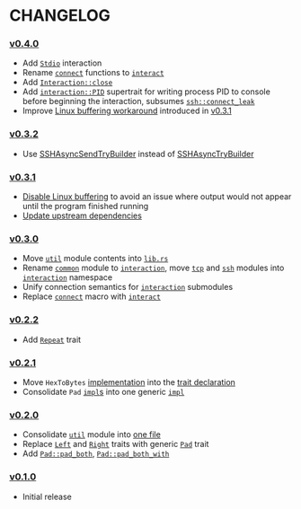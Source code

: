 # CHANGELOG

### [v0.4.0](https://github.com/speelbarrow/libspl.rs/tree/v0.4.0)
- Add [`Stdio`](https://github.com/speelbarrow/libspl.rs/blob/v0.4.0/src/interaction/stdio.rs)
interaction
- Rename
[`connect`](https://github.com/speelbarrow/libspl.rs/blob/v0.3.2/src/interaction/mod.rs#L169) 
functions to 
[`interact`](https://github.com/speelbarrow/libspl.rs/blob/v0.4.0/src/interaction/mod.rs#L213)
- Add
[`Interaction::close`](https://github.com/speelbarrow/libspl.rs/blob/v0.4.0/src/interaction/mod.rs#L125)
- Add 
[`interaction::PID`](https://github.com/speelbarrow/libspl.rs/blob/v0.4.0/src/interaction/mod.rs#L139)
supertrait for writing process PID to console before beginning the interaction, subsumes
[`ssh::connect_leak`](https://github.com/speelbarrow/libspl.rs/blob/v0.3.2/src/interaction/ssh.rs#L89)
- Improve [Linux buffering
workaround](https://github.com/speelbarrow/libspl.rs/blob/v0.4.0/src/interaction/ssh.rs#L81) 
introduced in
[v0.3.1](https://github.com/speelbarrow/libspl.rs/blob/v0.3.1/src/interaction/ssh.rs#L65)

### [v0.3.2](https://github.com/speelbarrow/libspl.rs/tree/v0.3.2)
- Use
[SSHAsyncSendTryBuilder](https://github.com/speelbarrow/libspl.rs/blob/v0.3.2/src/interaction/ssh.rs#L60) 
instead of
[SSHAsyncTryBuilder](https://github.com/speelbarrow/libspl.rs/blob/v0.3.1/src/interaction/ssh.rs#L60)

### [v0.3.1](https://github.com/speelbarrow/libspl.rs/tree/v0.3.1)
- [Disable Linux
buffering](https://github.com/speelbarrow/libspl.rs/blob/v0.3.1/src/interaction/ssh.rs#L65) to avoid
an issue where output would not appear until the program finished running
- [Update upstream dependencies](https://github.com/speelbarrow/libspl.rs/blob/v0.3.1/Cargo.toml)

### [v0.3.0](https://github.com/speelbarrow/libspl.rs/tree/v0.3.0)
- Move [`util`](https://github.com/speelbarrow/libspl.rs/blob/v0.2.2/src/util.rs) module contents
  into [`lib.rs`](https://github.com/speelbarrow/libspl.rs/blob/v0.3.0/src/lib.rs)
- Rename [`common`](https://github.com/speelbarrow/libspl.rs/blob/v0.2.2/src/common.rs) module to
  [`interaction`](https://github.com/speelbarrow/libspl.rs/blob/v0.3.0/src/interaction/mod.rs), move
  [`tcp`](https://github.com/speelbarrow/libspl.rs/blob/v0.2.2/src/tcp.rs) and
  [`ssh`](https://github.com/speelbarrow/libspl.rs/blob/v0.2.2/src/ssh.rs) modules into
  [`interaction`](https://github.com/speelbarrow/libspl.rs/blob/v0.3.0/src/interaction) namespace
- Unify connection semantics for
  [`interaction`](https://github.com/speelbarrow/libspl.rs/blob/v0.3.0/src/interaction) submodules
- Replace [`connect`](https://github.com/speelbarrow/libspl.rs/blob/v0.2.2/src/common.rs#L146) macro
  with [`interact`](https://github.com/speelbarrow/libspl.rs/blob/v0.3.0/src/interaction/mod.rs#L166)

### [v0.2.2](https://github.com/speelbarrow/libspl.rs/tree/v0.2.2)
- Add [`Repeat`](https://github.com/speelbarrow/libspl.rs/blob/v0.2.2/src/util.rs#L133) trait

### [v0.2.1](https://github.com/speelbarrow/libspl.rs/tree/v0.2.1)
- Move `HexToBytes`
  [implementation](https://github.com/speelbarrow/libspl.rs/blob/v0.2.0/src/util.rs#L28)
  into the [trait declaration](https://github.com/speelbarrow/libspl.rs/blob/v0.2.1/src/util.rs#L25)
- Consolidate `Pad` [`impl`s](https://github.com/speelbarrow/libspl.rs/blob/v0.2.0/src/util.rs#L119)
  into one generic [`impl`](https://github.com/speelbarrow/libspl.rs/blob/v0.2.1/src/util.rs#L119)

### [v0.2.0](https://github.com/speelbarrow/libspl.rs/tree/v0.2.0)
- Consolidate [`util`](https://github.com/speelbarrow/libspl.rs/blob/v0.1.0/src/util) module into
  [one file](https://github.com/speelbarrow/libspl.rs/blob/v0.2.0/src/util.rs)
- Replace [`Left`](https://github.com/speelbarrow/libspl.rs/blob/v0.1.0/src/util/pad.rs#L11) and 
[`Right`](https://github.com/speelbarrow/libspl.rs/blob/v0.1.0/src/util/pad.rs#L45) traits with 
generic [`Pad`](https://github.com/speelbarrow/libspl.rs/blob/v0.2.0/src/util.rs#L53) trait
- Add [`Pad::pad_both`](https://github.com/speelbarrow/libspl.rs/blob/v0.2.0/src/util.rs#L63),
   [`Pad::pad_both_with`](https://github.com/speelbarrow/libspl.rs/blob/v0.2.0/src/util.rs#L78)

### [v0.1.0](https://github.com/speelbarrow/libspl.rs/tree/v0.1.0)
- Initial release
